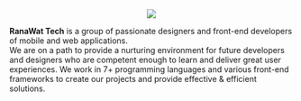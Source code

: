<div align="center">
<a href="https://github.com/Dezenix">
<img src="https://user-images.githubusercontent.com/79747022/141722871-ae246f3e-bdff-4688-a293-3254271a67df.gif"></a>
</div>

<b>RanaWat Tech</b> is a group of passionate designers and front-end developers of mobile and web applications.<br>
We are on a path to provide a nurturing environment for future developers and designers who are competent enough to learn and deliver great user experiences. We work in 7+ programming languages and various front-end frameworks to create our projects and provide effective & efficient solutions.
